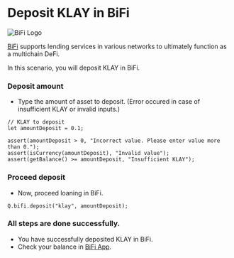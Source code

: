 ```meta-Currency
```

# Deposit KLAY in BiFi

![BiFi Logo](https://s3.ap-northeast-2.amazonaws.com/thebifrost.io/home/bifi/bifi_logo.svg)

[BiFi](https://bifi.finance/) supports lending services in various networks to ultimately function as a multichain DeFi.

In this scenario, you will deposit KLAY in BiFi.

### Deposit amount

- Type the amount of asset to deposit. (Error occured in case of insufficient KLAY or invalid inputs.)

```input klay
// KLAY to deposit
let amountDeposit = 0.1;
```

```input-Verify
assert(amountDeposit > 0, "Incorrect value. Please enter value more than 0.");
assert(isCurrency(amountDeposit), "Invalid value");
assert(getBalance() >= amountDeposit, "Insufficient KLAY");
```

### Proceed deposit

- Now, proceed loaning in BiFi.

```taster
Q.bifi.deposit("klay", amountDeposit);
```

### All steps are done successfully.

- You have successfully deposited KLAY in BiFi.
- Check your balance in [BiFi App](https://app.bifi.finance/).
